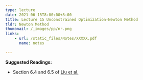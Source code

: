 ```yaml
---
type: lecture
date: 2021-06-15T8:00:00+8:00
title: Lecture 15 Unconstrained Optimization-Newton Method
tldr: Newton Method
thumbnail: /_images/pp/nr.png
links: 
    - url: /static_files/Notes/XXXXX.pdf
      name: notes

---
```

**Suggested Readings:**

- Section 6.4 and 6.5 of [Liu et al.](http://bicmr.pku.edu.cn/~wenzw/optbook/opt1.pdf)


